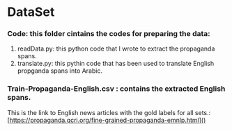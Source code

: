 # DataSet


### Code: this folder cintains the codes for preparing the data: 
1. readData.py: this python code that I wrote to extract the propaganda spans.
2. translate.py: this pythin code that has been used to translate English propganda spans into Arabic.


### Train-Propaganda-English.csv : contains the extracted English spans.

This is the link to English news articles with the gold labels for all sets.: [https://propaganda.qcri.org/fine-grained-propaganda-emnlp.html]() 

